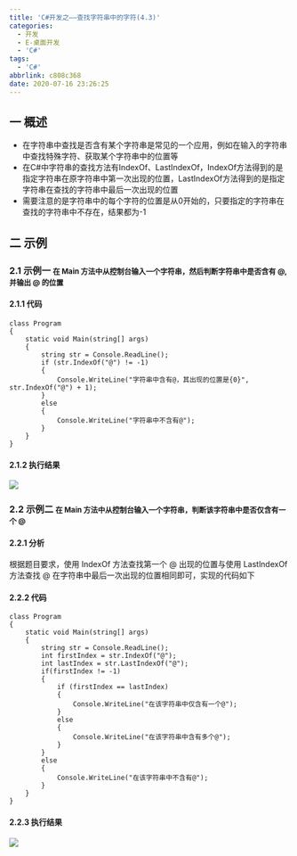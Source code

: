 ```yaml
---
title: 'C#开发之——查找字符串中的字符(4.3)'
categories:
  - 开发
  - E-桌面开发
  - 'C#'
tags:
  - 'C#'
abbrlink: c808c368
date: 2020-07-16 23:26:25
---
```

## 一 概述

* 在字符串中查找是否含有某个字符串是常见的一个应用，例如在输入的字符串中查找特殊字符、获取某个字符串中的位置等
* 在C#中字符串的查找方法有IndexOf、LastIndexOf，IndexOf方法得到的是指定字符串在原字符串中第一次出现的位置，LastIndexOf方法得到的是指定字符串在查找的字符串中最后一次出现的位置
* 需要注意的是字符串中的每个字符的位置是从0开始的，只要指定的字符串在查找的字符串中不存在，结果都为-1

<!--more-->

## 二 示例

### 2.1 示例一 <font size=2> 在 Main 方法中从控制台输入一个字符串，然后判断字符串中是否含有 @, 并输出 @ 的位置 </font>

#### 2.1.1 代码

```
class Program
{
    static void Main(string[] args)
    {
        string str = Console.ReadLine();
        if (str.IndexOf("@") != -1)
        {
            Console.WriteLine("字符串中含有@，其出现的位置是{0}", str.IndexOf("@") + 1);
        }
        else
        {
            Console.WriteLine("字符串中不含有@");
        }
    }
}
```

#### 2.1.2 执行结果
![][1]

### 2.2 示例二 <font size=2> 在 Main 方法中从控制台输入一个字符串，判断该字符串中是否仅含有一个 @ </font>

#### 2.2.1 分析

根据题目要求，使用 IndexOf 方法查找第一个 @ 出现的位置与使用 LastlndexOf 方法查找 @ 在字符串中最后一次出现的位置相同即可，实现的代码如下 

#### 2.2.2 代码

```
class Program
{
    static void Main(string[] args)
    {
        string str = Console.ReadLine();
        int firstIndex = str.IndexOf("@");
        int lastIndex = str.LastIndexOf("@");
        if(firstIndex != -1)
        {
            if (firstIndex == lastIndex)
            {
                Console.WriteLine("在该字符串中仅含有一个@");
            }
            else
            {
                Console.WriteLine("在该字符串中含有多个@");
            }
        }
        else
        {
            Console.WriteLine("在该字符串中不含有@");
        }
    }
}
```

#### 2.2.3 执行结果
![][2]



[1]:https://jsd.onmicrosoft.cn/gh/PGzxc/CDN/blog-image/csharp-string-index-position.png
[2]:https://jsd.onmicrosoft.cn/gh/PGzxc/CDN/blog-image/csharp-string-index-lastindex-sample.png